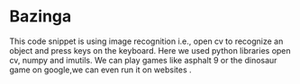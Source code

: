 # Bazinga
This code snippet is using image recognition i.e., open cv to recognize an object and press keys on the keyboard.
Here we used python libraries open cv, numpy and imutils.
We can play games like asphalt 9 or the dinosaur game on google,we can even run it on websites .
